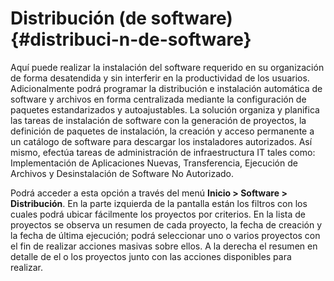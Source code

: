 # Distribución (de software) {#distribuci-n-de-software}

Aquí puede realizar la instalación del software requerido en su organización de forma desatendida y sin interferir en la productividad de los usuarios. Adicionalmente podrá programar la distribución e instalación automática de software y archivos en forma centralizada mediante la configuración de paquetes estandarizados y autoajustables. La solución organiza y planifica las tareas de instalación de software con la generación de proyectos, la definición de paquetes de instalación, la creación y acceso permanente a un catálogo de software para descargar los instaladores autorizados. Así mismo, efectúa tareas de administración de infraestructura IT tales como: Implementación de Aplicaciones Nuevas, Transferencia, Ejecución de Archivos y Desinstalación de Software No Autorizado.

Podrá acceder a esta opción a través del menú **Inicio &gt; Software &gt; Distribución**. En la parte izquierda de la pantalla están los filtros con los cuales podrá ubicar fácilmente los proyectos por criterios. En la lista de proyectos se observa un resumen de cada proyecto, la fecha de creación y la fecha de última ejecución; podrá seleccionar uno o varios proyectos con el fin de realizar acciones masivas sobre ellos. A la derecha el resumen en detalle de el o los proyectos junto con las acciones disponibles para realizar.